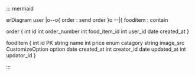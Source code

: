 ::: mermaid

erDiagram
    user |o--o{ order : send
    order }o --|{ fooditem : contain

order {
  int id
  int order_number
  int food_item_id
  int user_id
  date created_at
}

fooditem {
  int id PK
  string name
  int price
  enum catagory
  string image_src
  CustomizeOption option
  date created_at
  int creator_id
  date updated_at
  int updator_id
}



:::